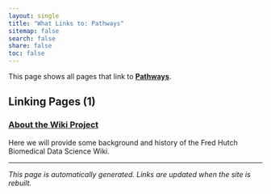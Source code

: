 ```yaml
---
layout: single
title: "What Links to: Pathways"
sitemap: false
search: false
share: false
toc: false
---
```


This page shows all pages that link to **[Pathways](/pathways/)**.

## Linking Pages (1)

### [About the Wiki Project](/about/)

Here we will provide some background and history of the Fred Hutch Biomedical Data Science Wiki.

---


*This page is automatically generated. Links are updated when the site is rebuilt.*
